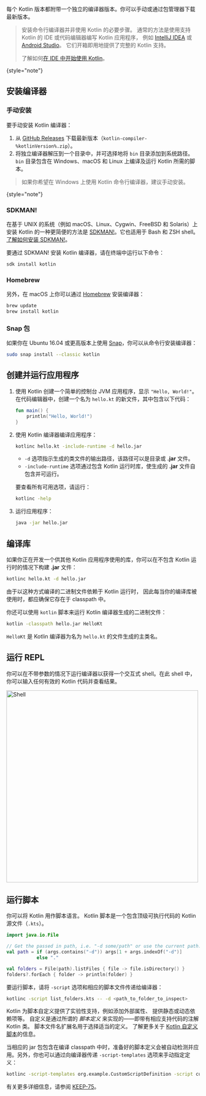 [//]: # (title: Kotlin 命令行编译器)

每个 Kotlin 版本都附带一个独立的编译器版本。你可以手动或通过包管理器下载最新版本。

> 安装命令行编译器并非使用 Kotlin 的必要步骤。
> 通常的方法是使用支持 Kotlin 的 IDE 或代码编辑器编写 Kotlin 应用程序，
> 例如 [IntelliJ IDEA](https://www.jetbrains.com/idea/) 或 [Android Studio](https://developer.android.com/studio)。
> 它们开箱即用地提供了完整的 Kotlin 支持。
> 
> 了解如何[在 IDE 中开始使用 Kotlin](getting-started.md)。
> 
{style="note"}

## 安装编译器

### 手动安装

要手动安装 Kotlin 编译器：

1. 从 [GitHub Releases](%kotlinLatestUrl%) 下载最新版本（`kotlin-compiler-%kotlinVersion%.zip`）。
2. 将独立编译器解压到一个目录中，并可选择地将 `bin` 目录添加到系统路径。
`bin` 目录包含在 Windows、macOS 和 Linux 上编译及运行 Kotlin 所需的脚本。

> 如果你希望在 Windows 上使用 Kotlin 命令行编译器，建议手动安装。
> 
{style="note"}

### SDKMAN!

在基于 UNIX 的系统（例如 macOS、Linux、Cygwin、FreeBSD 和 Solaris）上安装 Kotlin 的一种更简便的方法是
[SDKMAN!](https://sdkman.io)。它也适用于 Bash 和 ZSH shell。 [了解如何安装 SDKMAN!](https://sdkman.io/install)。

要通过 SDKMAN! 安装 Kotlin 编译器，请在终端中运行以下命令：

```bash
sdk install kotlin
```

### Homebrew

另外，在 macOS 上你可以通过 [Homebrew](https://brew.sh/) 安装编译器：

```bash
brew update
brew install kotlin
```

### Snap 包

如果你在 Ubuntu 16.04 或更高版本上使用 [Snap](https://snapcraft.io/)，你可以从命令行安装编译器：

```bash
sudo snap install --classic kotlin
```

## 创建并运行应用程序

1. 使用 Kotlin 创建一个简单的控制台 JVM 应用程序，显示 `"Hello, World!"`。 
   在代码编辑器中，创建一个名为 `hello.kt` 的新文件，其中包含以下代码：

   ```kotlin
   fun main() {
       println("Hello, World!")
   }
   ```

2. 使用 Kotlin 编译器编译应用程序：

   ```bash
   kotlinc hello.kt -include-runtime -d hello.jar
   ```

   * `-d` 选项指示生成的类文件的输出路径，该路径可以是目录或 **.jar** 文件。
   * `-include-runtime` 选项通过包含 Kotlin 运行时库，使生成的 **.jar** 文件自包含并可运行。

   要查看所有可用选项，请运行：

   ```bash
   kotlinc -help
   ```

3. 运行应用程序：

   ```bash
   java -jar hello.jar
   ```

## 编译库

如果你正在开发一个供其他 Kotlin 应用程序使用的库，你可以在不包含 Kotlin 运行时的情况下构建 **.jar** 文件：

```bash
kotlinc hello.kt -d hello.jar
```

由于以这种方式编译的二进制文件依赖于 Kotlin 运行时，
因此每当你的编译库被使用时，都应确保它存在于 classpath 中。

你还可以使用 `kotlin` 脚本来运行 Kotlin 编译器生成的二进制文件：

```bash
kotlin -classpath hello.jar HelloKt
```

`HelloKt` 是 Kotlin 编译器为名为 `hello.kt` 的文件生成的主类名。

## 运行 REPL

你可以在不带参数的情况下运行编译器以获得一个交互式 shell。在此 shell 中，你可以输入任何有效的 Kotlin 代码并查看结果。

<img src="kotlin-shell.png" alt="Shell" width="500"/>

## 运行脚本

你可以将 Kotlin 用作脚本语言。
Kotlin 脚本是一个包含顶级可执行代码的 Kotlin 源文件（`.kts`）。

```kotlin
import java.io.File

// Get the passed in path, i.e. "-d some/path" or use the current path.
val path = if (args.contains("-d")) args[1 + args.indexOf("-d")]
           else "."

val folders = File(path).listFiles { file -> file.isDirectory() }
folders?.forEach { folder -> println(folder) }
```

要运行脚本，请将 `-script` 选项和相应的脚本文件传递给编译器：

```bash
kotlinc -script list_folders.kts -- -d <path_to_folder_to_inspect>
```

Kotlin 为脚本自定义提供了实验性支持，例如添加外部属性、
提供静态或动态依赖项等。
自定义是通过所谓的 _脚本定义_ 来实现的——即带有相应支持代码的注解 Kotlin 类。
脚本文件名扩展名用于选择适当的定义。
了解更多关于 [Kotlin 自定义脚本](custom-script-deps-tutorial.md)的信息。

当相应的 jar 包包含在编译 classpath 中时，准备好的脚本定义会被自动检测并应用。另外，你也可以通过向编译器传递 `-script-templates` 选项来手动指定定义：

```bash
kotlinc -script-templates org.example.CustomScriptDefinition -script custom.script1.kts
```

有关更多详细信息，请参阅 [KEEP-75](https://github.com/Kotlin/KEEP/blob/master/proposals/scripting-support.md)。